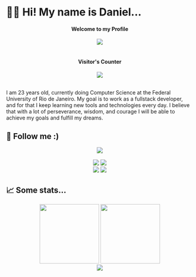 # 👋🏽 Hi! My name is Daniel...
<h4 align="center">Welcome to my Profile</h4>
<div align="center">
  <img src="https://augustopontin.com.br/wp-content/uploads/2020/02/hello_world.gif"/></br></br>
  <h4>Visitor's Counter</h4>
  <img src="https://profile-counter.glitch.me/dmaxadu/count.svg"/>
 </div>
 </br>
<p>I am 23 years old, currently doing Computer Science at the Federal University of Rio de Janeiro. My goal is to work as a fullstack developer, and for that I keep learning new tools and technologies every day. I believe that with a lot of perseverance, wisdom, and courage I will be able to achieve my goals and fulfill my dreams.</p>
<h2> 📱 Follow me :) </h2>
<div align="center">
     <img src="https://spotify-github-profile.vercel.app/api/view?uid=31lpiishd7e5ftbb3efze274m67q&cover_image=true&theme=novatorem&show_offline=false&background_color=0d1117&interchange=false&bar_color=53b14f&bar_color_cover=true"/>
  </div>
  <br>
<div align="center">
  <a href="https://instagram.com/dmaxadu"><img src="https://img.shields.io/badge/Instagram-E4405F?style=for-the-badge&logo=instagram&logoColor=white"></a>
  <a href="https://open.spotify.com/user/31lpiishd7e5ftbb3efze274m67q?si=PSmZu5NFRvmVgwIgCaP9Aw"><img src="https://img.shields.io/badge/Spotify-1ED760?&style=for-the-badge&logo=spotify&logoColor=white"></a>
  <br>
  <a href="https://danielmachado.netlify.app"><img src="https://img.shields.io/badge/website-000000?style=for-the-badge&logo=About.me&logoColor=white"/></a>
  <a href="https://twitter.com/_dxmadu"><img src="https://img.shields.io/badge/Twitter-1DA1F2?style=for-the-badge&logo=twitter&logoColor=white"/></a>
 </div>
 <h2> 📈 Some stats... </h2>
<div dir="auto" align="center">
  <img height="160em" style="max-width: 100%;" src="https://github-readme-stats.vercel.app/api?username=dmaxadu&show_icons=true&theme=chartreuse-dark"/>
  <img height="160em" style="max-width: 100%;" src="https://github-readme-stats.vercel.app/api/top-langs/?username=dmaxadu&theme=chartreuse-dark&layout=compact"/>
</div>
<div align="center">
  <img src="https://raw.githubusercontent.com/dmaxadu/dmaxadu/output/github-contribution-grid-snake.svg"/>
 </div>
